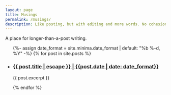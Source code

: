 ```yaml
---
layout: page
title: Musings
permalink: /musings/
description: Like posting, but with editing and more words. No cohesion.
---
```


A place for longer-than-a-post writing.

<ul class="post-list">
  {%- assign date_format = site.minima.date_format | default: "%b %-d, %Y" -%}
  {% for post in site.posts %}
  <li>
    <h3><a class="post-link" href="{{ post.url }}">
      {{ post.title | escape }}
      | {{post.date | date: date_format}}
    </a></h3><p>{{ post.excerpt }}</p>
  </li>
  {% endfor %}
</ul>